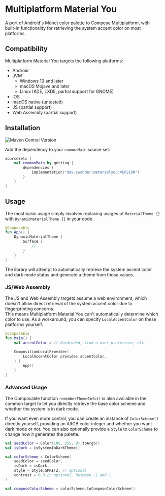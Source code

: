 # Multiplatform Material You
A port of Android's Monet color palette to Compose Multiplatform, with built-in functionality for retrieving the system accent color on most platforms.

## Compatibility
Multiplatform Material You targets the following platforms:
- Android
- JVM
  - Windows 10 and later
  - macOS Mojave and later
  - Linux (KDE, LXDE, partial support for GNOME)
- iOS
- macOS native (untested)
- JS (partial support)
- Web Assembly (partial support)

## Installation
![Maven Central Version](https://img.shields.io/maven-central/v/dev.zwander/materialyou)

Add the dependency to your `commonMain` source set:

```kotlin
sourceSets {
    val commonMain by getting {
        dependencies {
            implementation("dev.zwander:materialyou:VERSION")
        }
    }
}
```

## Usage
The most basic usage simply involves replacing usages of `MaterialTheme {}` with `DynamicMaterialTheme {}` in your code.

```kotlin
@Composable
fun App() {
    DynamicMaterialTheme {
        Surface {
            //...
        }
    }
}
```

The library will attempt to automatically retrieve the system accent color and dark mode status and generate a theme from those values.

### JS/Web Assembly
The JS and Web Assembly targets assume a web environment, which doesn't allow direct retrieval of the system accent color due to fingerprinting concerns.  
This means Multiplatform Material You can't automatically determine which color to use. As a workaround, you can specify `LocalAccentColor` on these platforms yourself.

```kotlin
@Composable
fun Main() {
    val accentColor = // Hardcoded, from a user preference, etc.
    
    CompositionLocalProvider(
        LocalAccentColor provides accentColor,
    ) {
        App()
    }
}
```

### Advanced Usage
The Composable function `rememberThemeInfo()` is also available in the common target to let you directly retrieve the base color scheme and whether the system is in dark mode.

If you want even more control, you can create an instance of `ColorScheme()` directly yourself, providing an ARGB color integer and whether you want dark mode or not. You can also optionally provide a `Style` to `ColorScheme` to change how it generates the palette.

```kotlin
val seedColor = Color(100, 255, 0).toArgb()
val isDark = isSystemInDarkTheme()

val colorScheme = ColorScheme(
    seedColor = seedColor,
    isDark = isDark,
    style = Style.SPRITZ, // optional
    contrast = 0.0 // optional, between -1 and 1
)

val composeColorScheme = colorScheme.toComposeColorScheme()
```
